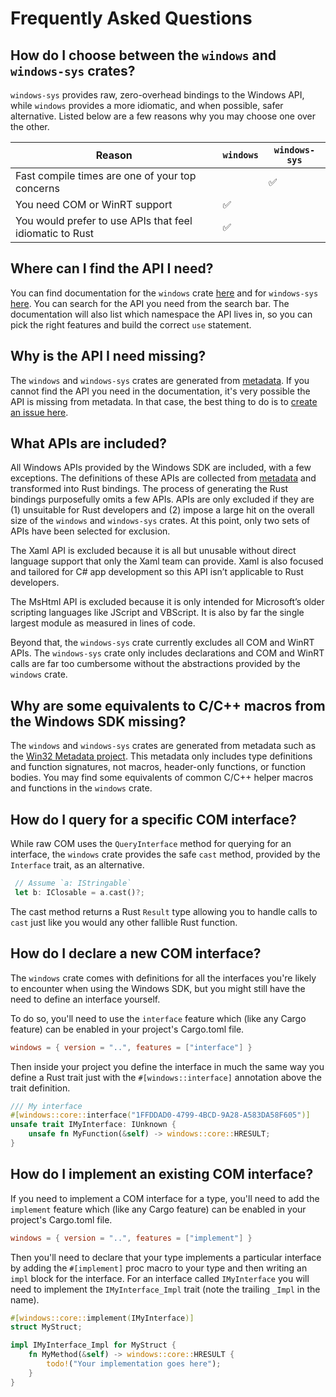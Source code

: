 # Frequently Asked Questions

## How do I choose between the `windows` and `windows-sys` crates?

`windows-sys` provides raw, zero-overhead bindings to the Windows API, while `windows` provides a more idiomatic, and when possible, safer alternative. Listed below are a few reasons why you may choose one over the other.

| Reason | `windows` | `windows-sys`|
| --- | --- | --- |
| Fast compile times are one of your top concerns | | ✅ |
| You need COM or WinRT support | ✅ | |
| You would prefer to use APIs that feel idiomatic to Rust | ✅ | |

## Where can I find the API I need?

You can find documentation for the `windows` crate [here](https://microsoft.github.io/windows-docs-rs) and for `windows-sys` [here](https://docs.rs/windows-sys). You can search for the API you need from the search bar. The documentation will also list which namespace the API lives in, so you can pick the right features and build the correct `use` statement.

## Why is the API I need missing?

The `windows` and `windows-sys` crates are generated from [metadata](https://github.com/microsoft/windows-rs/tree/master/crates/libs/metadata/default). If you cannot find the API you need in the documentation, it's very possible the API is missing from metadata. In that case, the best thing to do is to [create an issue here](https://github.com/microsoft/win32metadata/issues/new).

## What APIs are included?

All Windows APIs provided by the Windows SDK are included, with a few exceptions. The definitions of these APIs are collected from [metadata](https://github.com/microsoft/windows-rs/tree/master/crates/libs/metadata/default) and transformed into Rust bindings. The process of generating the Rust bindings purposefully omits a few APIs. APIs are only excluded if they are (1) unsuitable for Rust developers and (2) impose a large hit on the overall size of the `windows` and `windows-sys` crates. At this point, only two sets of APIs have been selected for exclusion. 

The Xaml API is excluded because it is all but unusable without direct language support that only the Xaml team can provide. Xaml is also focused and tailored for C# app development so this API isn’t applicable to Rust developers. 

The MsHtml API is excluded because it is only intended for Microsoft’s older scripting languages like JScript and VBScript. It is also by far the single largest module as measured in lines of code. 

Beyond that, the `windows-sys` crate currently excludes all COM and WinRT APIs. The `windows-sys` crate only includes declarations and COM and WinRT calls are far too cumbersome without the abstractions provided by the `windows` crate. 

## Why are some equivalents to C/C++ macros from the Windows SDK missing?

The `windows` and `windows-sys` crates are generated from metadata such as the [Win32 Metadata project](https://github.com/microsoft/win32metadata). This metadata only includes type definitions and function signatures, not macros, header-only functions, or function bodies. You may find some equivalents of common C/C++ helper macros and functions in the `windows` crate.

## How do I query for a specific COM interface?

While raw COM uses the `QueryInterface` method for querying for an interface, the `windows` crate provides the safe `cast` method, provided by the `Interface` trait, as an alternative.

```rust
 // Assume `a: IStringable`
 let b: IClosable = a.cast()?;
```

The cast method returns a Rust `Result` type allowing you to handle calls to `cast` just like you would any other fallible Rust function.

## How do I declare a new COM interface?

The `windows` crate comes with definitions for all the interfaces you're likely to encounter when using the Windows SDK, but you might still have the need to define an interface yourself.

To do so, you'll need to use the `interface` feature which (like any Cargo feature) can be enabled in your project's Cargo.toml file.

```toml
windows = { version = "..", features = ["interface"] }
```

Then inside your project you define the interface in much the same way you define a Rust trait just with the `#[windows::interface]` annotation above the trait definition.

```rust
/// My interface
#[windows::core::interface("1FFDDAD0-4799-4BCD-9A28-A583DA58F605")]
unsafe trait IMyInterface: IUnknown {
    unsafe fn MyFunction(&self) -> windows::core::HRESULT;
}
```

## How do I implement an existing COM interface?

If you need to implement a COM interface for a type, you'll need to add the `implement` feature which (like any Cargo feature) can be enabled in your project's Cargo.toml file.

```toml
windows = { version = "..", features = ["implement"] }
```

Then you'll need to declare that your type implements a particular interface by adding the `#[implement]` proc macro to your type and then writing an `impl` block for the interface. For an interface called `IMyInterface` you will need to implement the `IMyInterface_Impl` trait (note the trailing `_Impl` in the name).

```rust
#[windows::core::implement(IMyInterface)]
struct MyStruct;

impl IMyInterface_Impl for MyStruct {
    fn MyMethod(&self) -> windows::core::HRESULT {
        todo!("Your implementation goes here");
    }
}
```
